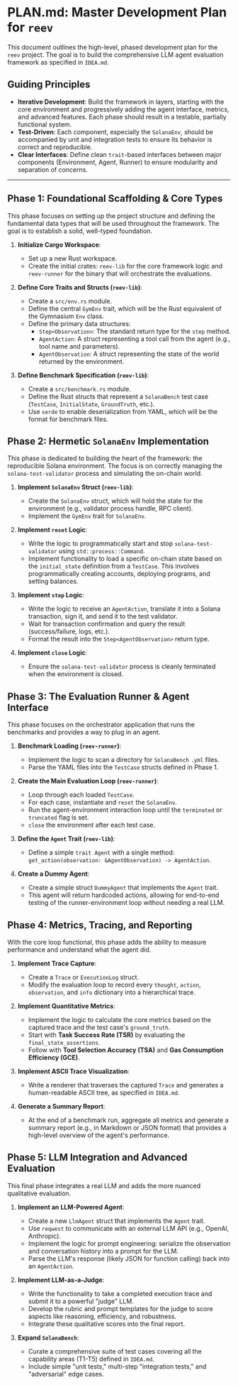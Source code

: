 # PLAN.md: Master Development Plan for `reev`

This document outlines the high-level, phased development plan for the `reev` project. The goal is to build the comprehensive LLM agent evaluation framework as specified in `IDEA.md`.

## Guiding Principles

-   **Iterative Development**: Build the framework in layers, starting with the core environment and progressively adding the agent interface, metrics, and advanced features. Each phase should result in a testable, partially functional system.
-   **Test-Driven**: Each component, especially the `SolanaEnv`, should be accompanied by unit and integration tests to ensure its behavior is correct and reproducible.
-   **Clear Interfaces**: Define clean `trait`-based interfaces between major components (Environment, Agent, Runner) to ensure modularity and separation of concerns.

---

## Phase 1: Foundational Scaffolding & Core Types

This phase focuses on setting up the project structure and defining the fundamental data types that will be used throughout the framework. The goal is to establish a solid, well-typed foundation.

1.  **Initialize Cargo Workspace**:
    -   Set up a new Rust workspace.
    -   Create the initial crates: `reev-lib` for the core framework logic and `reev-runner` for the binary that will orchestrate the evaluations.

2.  **Define Core Traits and Structs (`reev-lib`)**:
    -   Create a `src/env.rs` module.
    -   Define the central `GymEnv` trait, which will be the Rust equivalent of the Gymnasium `Env` class.
    -   Define the primary data structures:
        -   `Step<Observation>`: The standard return type for the `step` method.
        -   `AgentAction`: A struct representing a tool call from the agent (e.g., tool name and parameters).
        -   `AgentObservation`: A struct representing the state of the world returned by the environment.

3.  **Define Benchmark Specification (`reev-lib`)**:
    -   Create a `src/benchmark.rs` module.
    -   Define the Rust structs that represent a `SolanaBench` test case (`TestCase`, `InitialState`, `GroundTruth`, etc.).
    -   Use `serde` to enable deserialization from YAML, which will be the format for benchmark files.

## Phase 2: Hermetic `SolanaEnv` Implementation

This phase is dedicated to building the heart of the framework: the reproducible Solana environment. The focus is on correctly managing the `solana-test-validator` process and simulating the on-chain world.

1.  **Implement `SolanaEnv` Struct (`reev-lib`)**:
    -   Create the `SolanaEnv` struct, which will hold the state for the environment (e.g., validator process handle, RPC client).
    -   Implement the `GymEnv` trait for `SolanaEnv`.

2.  **Implement `reset` Logic**:
    -   Write the logic to programmatically start and stop `solana-test-validator` using `std::process::Command`.
    -   Implement functionality to load a specific on-chain state based on the `initial_state` definition from a `TestCase`. This involves programmatically creating accounts, deploying programs, and setting balances.

3.  **Implement `step` Logic**:
    -   Write the logic to receive an `AgentAction`, translate it into a Solana transaction, sign it, and send it to the test validator.
    -   Wait for transaction confirmation and query the result (success/failure, logs, etc.).
    -   Format the result into the `Step<AgentObservation>` return type.

4.  **Implement `close` Logic**:
    -   Ensure the `solana-test-validator` process is cleanly terminated when the environment is closed.

## Phase 3: The Evaluation Runner & Agent Interface

This phase focuses on the orchestrator application that runs the benchmarks and provides a way to plug in an agent.

1.  **Benchmark Loading (`reev-runner`)**:
    -   Implement the logic to scan a directory for `SolanaBench` `.yml` files.
    -   Parse the YAML files into the `TestCase` structs defined in Phase 1.

2.  **Create the Main Evaluation Loop (`reev-runner`)**:
    -   Loop through each loaded `TestCase`.
    -   For each case, instantiate and `reset` the `SolanaEnv`.
    -   Run the agent-environment interaction loop until the `terminated` or `truncated` flag is set.
    -   `close` the environment after each test case.

3.  **Define the `Agent` Trait (`reev-lib`)**:
    -   Define a simple `trait Agent` with a single method: `get_action(observation: &AgentObservation) -> AgentAction`.

4.  **Create a Dummy Agent**:
    -   Create a simple struct `DummyAgent` that implements the `Agent` trait.
    -   This agent will return hardcoded actions, allowing for end-to-end testing of the runner-environment loop without needing a real LLM.

## Phase 4: Metrics, Tracing, and Reporting

With the core loop functional, this phase adds the ability to measure performance and understand what the agent did.

1.  **Implement Trace Capture**:
    -   Create a `Trace` or `ExecutionLog` struct.
    -   Modify the evaluation loop to record every `thought`, `action`, `observation`, and `info` dictionary into a hierarchical trace.

2.  **Implement Quantitative Metrics**:
    -   Implement the logic to calculate the core metrics based on the captured trace and the test case's `ground_truth`.
    -   Start with **Task Success Rate (TSR)** by evaluating the `final_state_assertions`.
    -   Follow with **Tool Selection Accuracy (TSA)** and **Gas Consumption Efficiency (GCE)**.

3.  **Implement ASCII Trace Visualization**:
    -   Write a renderer that traverses the captured `Trace` and generates a human-readable ASCII tree, as specified in `IDEA.md`.

4.  **Generate a Summary Report**:
    -   At the end of a benchmark run, aggregate all metrics and generate a summary report (e.g., in Markdown or JSON format) that provides a high-level overview of the agent's performance.

## Phase 5: LLM Integration and Advanced Evaluation

This final phase integrates a real LLM and adds the more nuanced qualitative evaluation.

1.  **Implement an LLM-Powered Agent**:
    -   Create a new `LlmAgent` struct that implements the `Agent` trait.
    -   Use `reqwest` to communicate with an external LLM API (e.g., OpenAI, Anthropic).
    -   Implement the logic for prompt engineering: serialize the observation and conversation history into a prompt for the LLM.
    -   Parse the LLM's response (likely JSON for function calling) back into an `AgentAction`.

2.  **Implement LLM-as-a-Judge**:
    -   Write the functionality to take a completed execution trace and submit it to a powerful "judge" LLM.
    -   Develop the rubric and prompt templates for the judge to score aspects like reasoning, efficiency, and robustness.
    -   Integrate these qualitative scores into the final report.

3.  **Expand `SolanaBench`**:
    -   Curate a comprehensive suite of test cases covering all the capability areas (T1-T5) defined in `IDEA.md`.
    -   Include simple "unit tests," multi-step "integration tests," and "adversarial" edge cases.